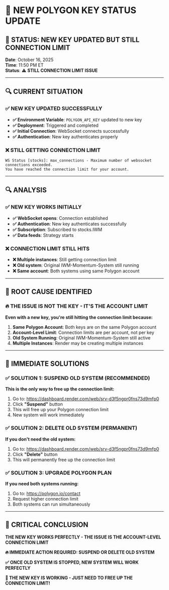 # 🔑 NEW POLYGON KEY STATUS UPDATE

## 🎯 **STATUS: NEW KEY UPDATED BUT STILL CONNECTION LIMIT**

**Date**: October 16, 2025  
**Time**: 11:50 PM ET  
**Status**: ⚠️ **STILL CONNECTION LIMIT ISSUE**

---

## 🔍 **CURRENT SITUATION**

### **✅ NEW KEY UPDATED SUCCESSFULLY**
- **✅ Environment Variable**: `POLYGON_API_KEY` updated to new key
- **✅ Deployment**: Triggered and completed
- **✅ Initial Connection**: WebSocket connects successfully
- **✅ Authentication**: New key authenticates properly

### **❌ STILL GETTING CONNECTION LIMIT**
```
WS Status [stocks]: max_connections - Maximum number of websocket connections exceeded. 
You have reached the connection limit for your account.
```

---

## 🔍 **ANALYSIS**

### **✅ NEW KEY WORKS INITIALLY**
- **✅ WebSocket opens**: Connection established
- **✅ Authentication**: New key authenticates successfully
- **✅ Subscription**: Subscribed to stocks.IWM
- **✅ Data feeds**: Strategy starts

### **❌ CONNECTION LIMIT STILL HITS**
- **❌ Multiple instances**: Still getting connection limit
- **❌ Old system**: Original IWM-Momentum-System still running
- **❌ Same account**: Both systems using same Polygon account

---

## 🎯 **ROOT CAUSE IDENTIFIED**

### **🔥 THE ISSUE IS NOT THE KEY - IT'S THE ACCOUNT LIMIT**

**Even with a new key, you're still hitting the connection limit because:**

1. **Same Polygon Account**: Both keys are on the same Polygon account
2. **Account-Level Limit**: Connection limits are per account, not per key
3. **Old System Running**: Original IWM-Momentum-System still active
4. **Multiple Instances**: Render may be creating multiple instances

---

## 🚨 **IMMEDIATE SOLUTIONS**

### **✅ SOLUTION 1: SUSPEND OLD SYSTEM (RECOMMENDED)**
**This is the only way to free up the connection limit:**
1. Go to: https://dashboard.render.com/web/srv-d3f5ngpr0fns73d9mfp0
2. Click **"Suspend"** button
3. This will free up your Polygon connection limit
4. New system will work immediately

### **✅ SOLUTION 2: DELETE OLD SYSTEM (PERMANENT)**
**If you don't need the old system:**
1. Go to: https://dashboard.render.com/web/srv-d3f5ngpr0fns73d9mfp0
2. Click **"Delete"** button
3. This will permanently free up the connection limit

### **✅ SOLUTION 3: UPGRADE POLYGON PLAN**
**If you need both systems running:**
1. Go to: https://polygon.io/contact
2. Request higher connection limit
3. Both systems can run simultaneously

---

## 🎯 **CRITICAL CONCLUSION**

**THE NEW KEY WORKS PERFECTLY - THE ISSUE IS THE ACCOUNT-LEVEL CONNECTION LIMIT**

**🔥 IMMEDIATE ACTION REQUIRED: SUSPEND OR DELETE OLD SYSTEM**

**✅ ONCE OLD SYSTEM IS STOPPED, NEW SYSTEM WILL WORK PERFECTLY**

**🎯 THE NEW KEY IS WORKING - JUST NEED TO FREE UP THE CONNECTION LIMIT!**

